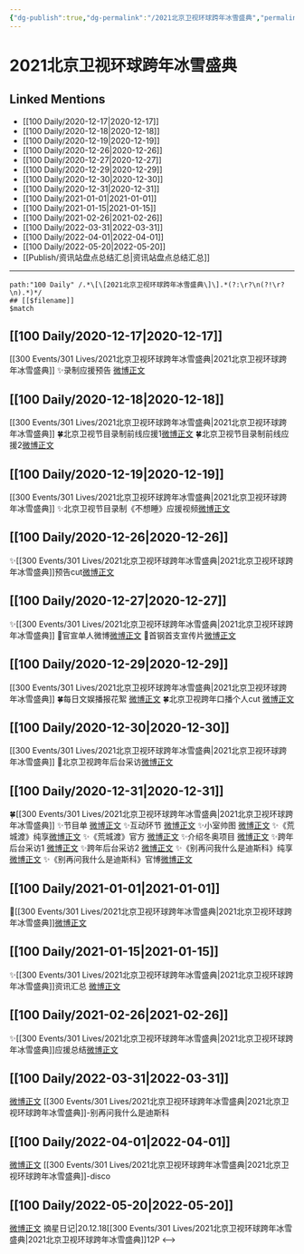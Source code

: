 ```yaml
---
{"dg-publish":true,"dg-permalink":"/2021北京卫视环球跨年冰雪盛典","permalink":"/2021北京卫视环球跨年冰雪盛典/","title":"2021北京卫视环球跨年冰雪盛典","tags":[null],"created":"2022-11-17T20:20:08.000+08:00","updated":"2023-04-10T16:05:42.000+08:00"}
---
```


# 2021北京卫视环球跨年冰雪盛典

## Linked Mentions
- [[100 Daily/2020-12-17\|2020-12-17]]
- [[100 Daily/2020-12-18\|2020-12-18]]
- [[100 Daily/2020-12-19\|2020-12-19]]
- [[100 Daily/2020-12-26\|2020-12-26]]
- [[100 Daily/2020-12-27\|2020-12-27]]
- [[100 Daily/2020-12-29\|2020-12-29]]
- [[100 Daily/2020-12-30\|2020-12-30]]
- [[100 Daily/2020-12-31\|2020-12-31]]
- [[100 Daily/2021-01-01\|2021-01-01]]
- [[100 Daily/2021-01-15\|2021-01-15]]
- [[100 Daily/2021-02-26\|2021-02-26]]
- [[100 Daily/2022-03-31\|2022-03-31]]
- [[100 Daily/2022-04-01\|2022-04-01]]
- [[100 Daily/2022-05-20\|2022-05-20]]
- [[Publish/资讯站盘点总结汇总\|资讯站盘点总结汇总]]


---

```expander
path:"100 Daily" /.*\[\[2021北京卫视环球跨年冰雪盛典\]\].*(?:\r?\n(?!\r?\n).*)*/
## [[$filename]]
$match
```
## [[100 Daily/2020-12-17\|2020-12-17]]
[[300 Events/301 Lives/2021北京卫视环球跨年冰雪盛典\|2021北京卫视环球跨年冰雪盛典]]
✨录制应援预告 [微博正文](https://weibo.com/6466290670/JyUvm994H)
## [[100 Daily/2020-12-18\|2020-12-18]]
[[300 Events/301 Lives/2021北京卫视环球跨年冰雪盛典\|2021北京卫视环球跨年冰雪盛典]]
🍀北京卫视节目录制前线应援1[微博正文](https://m.weibo.cn/6466290670/4583560747163640)
🍀北京卫视节目录制前线应援2[微博正文](https://m.weibo.cn/6466290670/4583577478237198)
## [[100 Daily/2020-12-19\|2020-12-19]]
[[300 Events/301 Lives/2021北京卫视环球跨年冰雪盛典\|2021北京卫视环球跨年冰雪盛典]]
✨北京卫视节目录制《不想睡》应援视频[微博正文](https://m.weibo.cn/6466290670/4583840142335103)

## [[100 Daily/2020-12-26\|2020-12-26]]
✨[[300 Events/301 Lives/2021北京卫视环球跨年冰雪盛典\|2021北京卫视环球跨年冰雪盛典]]预告cut[微博正文](https://m.weibo.cn/6466290670/4586349246029342)
## [[100 Daily/2020-12-27\|2020-12-27]]
✨[[300 Events/301 Lives/2021北京卫视环球跨年冰雪盛典\|2021北京卫视环球跨年冰雪盛典]]
💫官宣单人微博[微博正文](https://m.weibo.cn/6466290670/4586698636270725)
💫首钢首支宣传片[微博正文](https://m.weibo.cn/6466290670/4586868933397932)
## [[100 Daily/2020-12-29\|2020-12-29]]
[[300 Events/301 Lives/2021北京卫视环球跨年冰雪盛典\|2021北京卫视环球跨年冰雪盛典]]
🍀每日文娱播报花絮 [微博正文](https://weibo.com/6466290670/JAIvoevoz)
🍀北京卫视跨年口播个人cut [微博正文](https://weibo.com/6466290670/JAHOR0Mng)
## [[100 Daily/2020-12-30\|2020-12-30]]
[[300 Events/301 Lives/2021北京卫视环球跨年冰雪盛典\|2021北京卫视环球跨年冰雪盛典]]
🌸北京卫视跨年后台采访[微博正文](https://m.weibo.cn/6466290670/4587912803124933)
## [[100 Daily/2020-12-31\|2020-12-31]]
🍀[[300 Events/301 Lives/2021北京卫视环球跨年冰雪盛典\|2021北京卫视环球跨年冰雪盛典]]
✨节目单 [微博正文](https://weibo.com/6466290670/JB1vfCHFl)
✨互动环节 [微博正文](https://weibo.com/6466290670/JB33zarYy)
✨小室帅图 [微博正文](https://weibo.com/6466290670/JB3NcyPVp)
✨《荒城渡》纯享[微博正文](https://weibo.com/6466290670/JB3mjC8eR)
✨《荒城渡》官方 [微博正文](https://weibo.com/6466290670/JB3Fv4b0n)
✨介绍冬奥项目 [微博正文](https://weibo.com/6466290670/JB3bOmr7X)
✨跨年后台采访1 [微博正文](https://weibo.com/6466290670/JAZw13n06)
✨跨年后台采访2 [微博正文](https://weibo.com/6466290670/JB1yUhpiT)
✨《别再问我什么是迪斯科》纯享 [微博正文](https://weibo.com/6466290670/JB2YaFtwS)
✨《别再问我什么是迪斯科》官博[微博正文](https://weibo.com/6466290670/JB33zeOoI)
## [[100 Daily/2021-01-01\|2021-01-01]]
💫[[300 Events/301 Lives/2021北京卫视环球跨年冰雪盛典\|2021北京卫视环球跨年冰雪盛典]][微博正文](https://m.weibo.cn/6466290670/4588685952295740)
## [[100 Daily/2021-01-15\|2021-01-15]]
✨[[300 Events/301 Lives/2021北京卫视环球跨年冰雪盛典\|2021北京卫视环球跨年冰雪盛典]]资讯汇总 [微博正文](https://m.weibo.cn/6466290670/4593727362050336)
## [[100 Daily/2021-02-26\|2021-02-26]]
✨[[300 Events/301 Lives/2021北京卫视环球跨年冰雪盛典\|2021北京卫视环球跨年冰雪盛典]]应援总结[微博正文](https://m.weibo.cn/6466290670/4608842233810884)
## [[100 Daily/2022-03-31\|2022-03-31]]
[微博正文](https://m.weibo.cn/1731619093/4753093974294637) [[300 Events/301 Lives/2021北京卫视环球跨年冰雪盛典\|2021北京卫视环球跨年冰雪盛典]]-别再问我什么是迪斯科
## [[100 Daily/2022-04-01\|2022-04-01]]
[微博正文](https://m.weibo.cn/7305576848/4753379298903369) [[300 Events/301 Lives/2021北京卫视环球跨年冰雪盛典\|2021北京卫视环球跨年冰雪盛典]]-disco
## [[100 Daily/2022-05-20\|2022-05-20]]
[微博正文](https://m.weibo.cn/6859101100/4771189404209199) 摘星日记|20.12.18[[300 Events/301 Lives/2021北京卫视环球跨年冰雪盛典\|2021北京卫视环球跨年冰雪盛典]]12P
<-->
